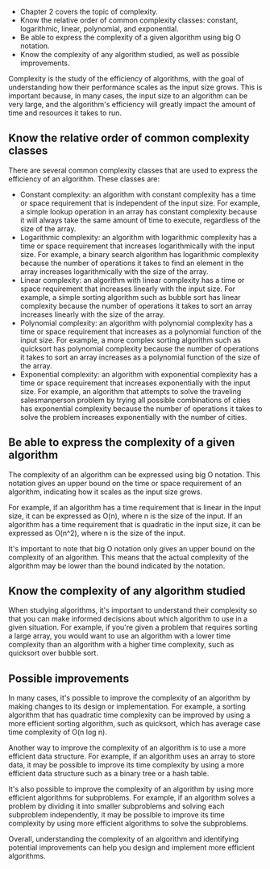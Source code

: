 -   Chapter 2 covers the topic of complexity.
-   Know the relative order of common complexity classes: constant, logarithmic, linear, polynomial, and exponential.
-   Be able to express the complexity of a given algorithm using big O notation.
-   Know the complexity of any algorithm studied, as well as possible improvements.

Complexity is the study of the efficiency of algorithms, with the goal of understanding how their performance scales as the input size grows. This is important because, in many cases, the input size to an algorithm can be very large, and the algorithm's efficiency will greatly impact the amount of time and resources it takes to run.

## Know the relative order of common complexity classes

There are several common complexity classes that are used to express the efficiency of an algorithm. These classes are:

-   Constant complexity: an algorithm with constant complexity has a time or space requirement that is independent of the input size. For example, a simple lookup operation in an array has constant complexity because it will always take the same amount of time to execute, regardless of the size of the array.
-   Logarithmic complexity: an algorithm with logarithmic complexity has a time or space requirement that increases logarithmically with the input size. For example, a binary search algorithm has logarithmic complexity because the number of operations it takes to find an element in the array increases logarithmically with the size of the array.
-   Linear complexity: an algorithm with linear complexity has a time or space requirement that increases linearly with the input size. For example, a simple sorting algorithm such as bubble sort has linear complexity because the number of operations it takes to sort an array increases linearly with the size of the array.
-   Polynomial complexity: an algorithm with polynomial complexity has a time or space requirement that increases as a polynomial function of the input size. For example, a more complex sorting algorithm such as quicksort has polynomial complexity because the number of operations it takes to sort an array increases as a polynomial function of the size of the array.
-   Exponential complexity: an algorithm with exponential complexity has a time or space requirement that increases exponentially with the input size. For example, an algorithm that attempts to solve the traveling salesmanperson problem by trying all possible combinations of cities has exponential complexity because the number of operations it takes to solve the problem increases exponentially with the number of cities.

## Be able to express the complexity of a given algorithm

The complexity of an algorithm can be expressed using big O notation. This notation gives an upper bound on the time or space requirement of an algorithm, indicating how it scales as the input size grows.

For example, if an algorithm has a time requirement that is linear in the input size, it can be expressed as O(n), where n is the size of the input. If an algorithm has a time requirement that is quadratic in the input size, it can be expressed as O(n^2), where n is the size of the input.

It's important to note that big O notation only gives an upper bound on the complexity of an algorithm. This means that the actual complexity of the algorithm may be lower than the bound indicated by the notation.

## Know the complexity of any algorithm studied

When studying algorithms, it's important to understand their complexity so that you can make informed decisions about which algorithm to use in a given situation. For example, if you're given a problem that requires sorting a large array, you would want to use an algorithm with a lower time complexity than an algorithm with a higher time complexity, such as quicksort over bubble sort.

## Possible improvements

In many cases, it's possible to improve the complexity of an algorithm by making changes to its design or implementation. For example, a sorting algorithm that has quadratic time complexity can be improved by using a more efficient sorting algorithm, such as quicksort, which has average case time complexity of O(n log n).

Another way to improve the complexity of an algorithm is to use a more efficient data structure. For example, if an algorithm uses an array to store data, it may be possible to improve its time complexity by using a more efficient data structure such as a binary tree or a hash table.

It's also possible to improve the complexity of an algorithm by using more efficient algorithms for subproblems. For example, if an algorithm solves a problem by dividing it into smaller subproblems and solving each subproblem independently, it may be possible to improve its time complexity by using more efficient algorithms to solve the subproblems.

Overall, understanding the complexity of an algorithm and identifying potential improvements can help you design and implement more efficient algorithms.